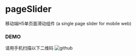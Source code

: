 # pageSlider
移动端H5单页面滑动组件 (a single page slider for mobile web)

### DEMO
请用手机扫描以下二维码
![github](http://franslee.github.io/pageSlider/qr-code.png "pageSlider DEMO") 
